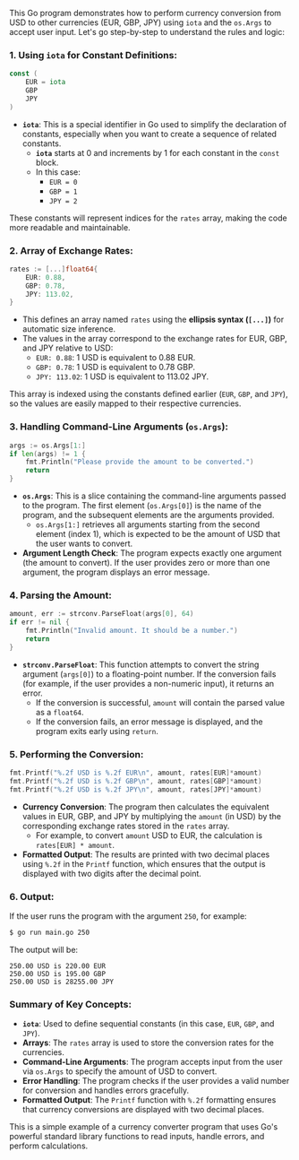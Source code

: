 This Go program demonstrates how to perform currency conversion from USD to other currencies (EUR, GBP, JPY) using `iota` and the `os.Args` to accept user input. Let's go step-by-step to understand the rules and logic:

### 1. **Using `iota` for Constant Definitions**:
```go
const (
    EUR = iota
    GBP
    JPY
)
```
- **`iota`**: This is a special identifier in Go used to simplify the declaration of constants, especially when you want to create a sequence of related constants.
  - **`iota`** starts at 0 and increments by 1 for each constant in the `const` block.
  - In this case:
    - `EUR = 0`
    - `GBP = 1`
    - `JPY = 2`

These constants will represent indices for the `rates` array, making the code more readable and maintainable.

### 2. **Array of Exchange Rates**:
```go
rates := [...]float64{
    EUR: 0.88,
    GBP: 0.78,
    JPY: 113.02,
}
```
- This defines an array named `rates` using the **ellipsis syntax (`[...]`)** for automatic size inference. 
- The values in the array correspond to the exchange rates for EUR, GBP, and JPY relative to USD:
  - `EUR: 0.88`: 1 USD is equivalent to 0.88 EUR.
  - `GBP: 0.78`: 1 USD is equivalent to 0.78 GBP.
  - `JPY: 113.02`: 1 USD is equivalent to 113.02 JPY.

This array is indexed using the constants defined earlier (`EUR`, `GBP`, and `JPY`), so the values are easily mapped to their respective currencies.

### 3. **Handling Command-Line Arguments (`os.Args`)**:
```go
args := os.Args[1:]
if len(args) != 1 {
    fmt.Println("Please provide the amount to be converted.")
    return
}
```
- **`os.Args`**: This is a slice containing the command-line arguments passed to the program. The first element (`os.Args[0]`) is the name of the program, and the subsequent elements are the arguments provided.
  - `os.Args[1:]` retrieves all arguments starting from the second element (index 1), which is expected to be the amount of USD that the user wants to convert.
- **Argument Length Check**: The program expects exactly one argument (the amount to convert). If the user provides zero or more than one argument, the program displays an error message.

### 4. **Parsing the Amount**:
```go
amount, err := strconv.ParseFloat(args[0], 64)
if err != nil {
    fmt.Println("Invalid amount. It should be a number.")
    return
}
```
- **`strconv.ParseFloat`**: This function attempts to convert the string argument (`args[0]`) to a floating-point number. If the conversion fails (for example, if the user provides a non-numeric input), it returns an error.
  - If the conversion is successful, `amount` will contain the parsed value as a `float64`.
  - If the conversion fails, an error message is displayed, and the program exits early using `return`.

### 5. **Performing the Conversion**:
```go
fmt.Printf("%.2f USD is %.2f EUR\n", amount, rates[EUR]*amount)
fmt.Printf("%.2f USD is %.2f GBP\n", amount, rates[GBP]*amount)
fmt.Printf("%.2f USD is %.2f JPY\n", amount, rates[JPY]*amount)
```
- **Currency Conversion**: The program then calculates the equivalent values in EUR, GBP, and JPY by multiplying the `amount` (in USD) by the corresponding exchange rates stored in the `rates` array.
  - For example, to convert `amount` USD to EUR, the calculation is `rates[EUR] * amount`.
- **Formatted Output**: The results are printed with two decimal places using `%.2f` in the `Printf` function, which ensures that the output is displayed with two digits after the decimal point.

### 6. **Output**:
If the user runs the program with the argument `250`, for example:
```bash
$ go run main.go 250
```
The output will be:
```
250.00 USD is 220.00 EUR
250.00 USD is 195.00 GBP
250.00 USD is 28255.00 JPY
```

### **Summary of Key Concepts**:

- **`iota`**: Used to define sequential constants (in this case, `EUR`, `GBP`, and `JPY`).
- **Arrays**: The `rates` array is used to store the conversion rates for the currencies.
- **Command-Line Arguments**: The program accepts input from the user via `os.Args` to specify the amount of USD to convert.
- **Error Handling**: The program checks if the user provides a valid number for conversion and handles errors gracefully.
- **Formatted Output**: The `Printf` function with `%.2f` formatting ensures that currency conversions are displayed with two decimal places.

This is a simple example of a currency converter program that uses Go's powerful standard library functions to read inputs, handle errors, and perform calculations.